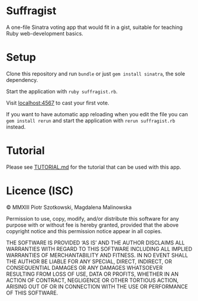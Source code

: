# Suffragist

A one-file Sinatra voting app that would fit in
a gist, suitable for teaching Ruby web-development basics.

# Setup

Clone this repository and run `bundle` or just
`gem install sinatra`, the sole dependency.

Start the application with `ruby suffragist.rb`.

Visit [localhost:4567](http://localhost:4567) to cast your first vote.

If you want to have automatic app reloading when you
edit the file you can `gem install rerun` and start
the application with `rerun suffragist.rb` instead.

# Tutorial

Please see [TUTORIAL.md](TUTORIAL.md) for
the tutorial that can be used with this app.

# Licence (ISC)

© MMXIII Piotr Szotkowski, Magdalena Malinowska

Permission to use, copy, modify, and/or distribute this software for
any purpose with or without fee is hereby granted, provided that the
above copyright notice and this permission notice appear in all copies.

THE SOFTWARE IS PROVIDED ‘AS IS’ AND THE AUTHOR DISCLAIMS ALL WARRANTIES
WITH REGARD TO THIS SOFTWARE INCLUDING ALL IMPLIED WARRANTIES OF
MERCHANTABILITY AND FITNESS. IN NO EVENT SHALL THE AUTHOR BE LIABLE
FOR ANY SPECIAL, DIRECT, INDIRECT, OR CONSEQUENTIAL DAMAGES OR ANY
DAMAGES WHATSOEVER RESULTING FROM LOSS OF USE, DATA OR PROFITS, WHETHER
IN AN ACTION OF CONTRACT, NEGLIGENCE OR OTHER TORTIOUS ACTION, ARISING
OUT OF OR IN CONNECTION WITH THE USE OR PERFORMANCE OF THIS SOFTWARE.
